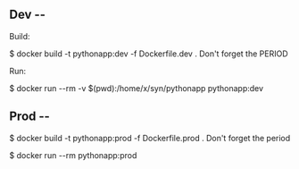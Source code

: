 ## Dev -- 

Build:

$ docker build -t pythonapp:dev -f Dockerfile.dev .           Don't forget the PERIOD

Run:

$ docker run --rm -v $(pwd):/home/x/syn/pythonapp pythonapp:dev


## Prod -- 

$ docker build -t pythonapp:prod -f Dockerfile.prod .            Don't forget the period

$ docker run --rm pythonapp:prod
